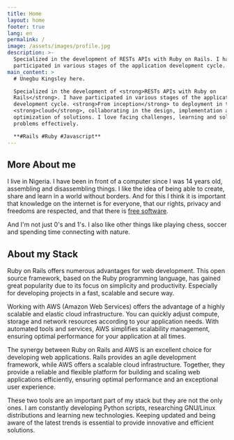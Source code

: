 ```yaml
---
title: Home
layout: home
footer: true
lang: en
permalink: /
image: /assets/images/profile.jpg
description: >-
  Specialized in the development of RESTs APIs with Ruby on Rails. I have
  participated in various stages of the application development cycle.
main_content: >
  # Unegbu Kingsley here.

  Specialized in the development of <strong>RESTs APIs with Ruby on
  Rails</strong>. I have participated in various stages of the application
  development cycle. <strong>From inception</strong> to deployment in the
  <strong>cloud</strong>, collaborating in the design, implementation and
  optimization of solutions. I love facing challenges, learning and solving
  problems effectively.

  **#Rails #Ruby #Javascript**
---
```

## More About me

I live in Nigeria. I have been in front of a computer since I was 14 years old, assembling and disassembling things. I like the idea of being able to create, share and learn in a world without borders. And for this I think it is important that knowledge on the internet is for everyone, that our rights, privacy and freedoms are respected, and that there is <a target="_blank" href="https://www.fsf.org/" >free software</a>.

And I'm not just 0's and 1's. I also like other things like playing chess, soccer and spending time connecting with nature.

## About my Stack

Ruby on Rails offers numerous advantages for web development. This open source framework, based on the Ruby programming language, has gained great popularity due to its focus on simplicity and productivity. Especially for developing projects in a fast, scalable and secure way.

Working with AWS (Amazon Web Services) offers the advantage of a highly scalable and elastic cloud infrastructure. You can quickly adjust compute, storage and network resources according to your application needs. With automated tools and services, AWS simplifies scalability management, ensuring optimal performance for your application at all times.

The synergy between Ruby on Rails and AWS is an excellent choice for developing web applications. Rails provides an agile development framework, while AWS offers a scalable cloud infrastructure. Together, they provide a reliable and flexible platform for building and scaling web applications efficiently, ensuring optimal performance and an exceptional user experience.

These two tools are an important part of my stack but they are not the only ones. I am constantly developing Python scripts, researching GNU/Linux distributions and learning new technologies. Keeping updated and being aware of the latest trends is essential to provide innovative and efficient solutions.
